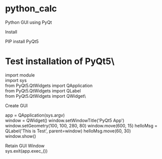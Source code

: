 # python_calc
Python GUI using PyQt

Install

PIP install PyQt5

# Test installation of PyQt5\

import module\
import sys\
from PyQt5.QtWidgets import QApplication\
from PyQt5.QtWidgets import QLabel\
from PyQt5.QtWidgets import QWidget\

Create GUI

app = QApplication(sys.argv)<br>
window = QWidget()
window.setWindowTitle('PyQt5 App')
window.setGeometry(100, 100, 280, 80)
window.move(600, 15)
helloMsg = QLabel('This is Test', parent=window)
helloMsg.move(60, 30)
window.show()

Retain GUI Window<br>
sys.exit(app.exec_())


